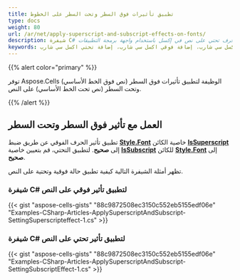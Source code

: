 ```yaml
---
title: تطبيق تأثيرات فوق السطر وتحت السطر على الخطوط
type: docs
weight: 80
url: /ar/net/apply-superscript-and-subscript-effects-on-fonts/
description: شيفرة C# لتطبيق تأثيرات حرف فوقي وحرف تحتي على نص في إكسل باستخدام واجهة برمجة التطبيقات Aspose.Cells for .NET.
keywords: إكسل فوقي الخط سي شارب، إكسل تحتي الخط سي شارب، إكسل فوقي وتحتي الخط سي شارب، إدراج تحتي وفوقي الخط في إكسل سي شارب، إضافة تحتي وفوقي الخط في إكسل سي شارب، إضافة فوقي وتحتي الخط إكسل سي شارب، إضافة فوقي اكسل سي شارب، إضافة تحتي اكسل سي شارب
---
```


{{% alert color="primary" %}}

توفر Aspose.Cells الوظيفة لتطبيق تأثيرات فوق السطر (نص فوق الخط الأساسي) وتحت السطر (نص تحت الخط الأساسي) على النص.

{{% /alert %}}

## **العمل مع تأثير فوق السطر وتحت السطر**

تطبيق تأثير الحرف الفوقي عن طريق ضبط [**Style.Font**](https://reference.aspose.com/cells/net/aspose.cells/font) خاصية الكائن [**IsSuperscript**](https://reference.aspose.com/cells/net/aspose.cells/font/properties/issuperscript) إلى **صحيح**. لتطبيق التحتي، قم بتعيين خاصية [**IsSubscript**](https://reference.aspose.com/cells/net/aspose.cells/font/properties/issubscript) للكائن [**Style.Font**](https://reference.aspose.com/cells/net/aspose.cells/font) إلى **صحيح**.

تظهر أمثلة الشيفرة التالية كيفية تطبيق حالة فوقية وتحتية على النص.

### شيفرة C# لتطبيق تأثير فوقي على النص

{{< gist "aspose-cells-gists" "88c9872508ec3150c552eb5155edf06e" "Examples-CSharp-Articles-ApplySuperscriptAndSubscript-SettingSuperscripteffect-1.cs" >}}

### شيفرة C# لتطبيق تأثير تحتي على النص

{{< gist "aspose-cells-gists" "88c9872508ec3150c552eb5155edf06e" "Examples-CSharp-Articles-ApplySuperscriptAndSubscript-SettingSubscriptEffect-1.cs" >}}
